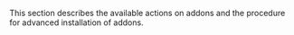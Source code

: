 This section describes the available actions on addons and the procedure for advanced installation of addons.